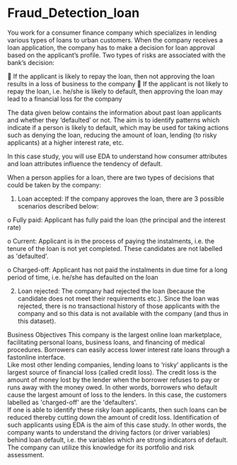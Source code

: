 # Fraud_Detection_loan

You work for a consumer finance company which specializes in lending various types of loans to urban customers. When the company receives a loan application, the company has to make a decision for loan approval based on the applicant’s profile. Two types of risks are associated with the bank’s decision: 

   If the applicant is likely to repay the loan, then not approving the loan results in a loss of business to the company 
   If the applicant is not likely to repay the loan, i.e. he/she is likely to default, then approving the loan may lead to a financial       loss for the company 
    
The data given below contains the information about past loan applicants and whether they ‘defaulted’ or not. The aim is to identify patterns which indicate if a person is likely to default, which may be used for taking actions such as denying the loan, reducing the amount of loan, lending (to risky applicants) at a higher interest rate, etc. 
  
In this case study, you will use EDA to understand how consumer attributes and loan attributes influence the tendency of default. 
 
When a person applies for a loan, there are two types of decisions that could be taken by the company: 

1. Loan accepted: If the company approves the loan, there are 3 possible scenarios described below: 
  
  o Fully paid: Applicant has fully paid the loan (the principal and the interest rate) 
  
  o Current: Applicant is in the process of paying the instalments, i.e. the tenure of the loan is not yet completed. These candidates are not labelled as 'defaulted'. 
  
  o Charged-off: Applicant has not paid the instalments in due time for a long period of time, i.e. he/she has defaulted on the loan  

2. Loan rejected: The company had rejected the loan (because the candidate does not meet their requirements etc.). Since the loan was rejected, there is no transactional history of those applicants with the company and so this data is not available with the company (and thus in this dataset).

Business Objectives 
This company is the largest online loan marketplace, facilitating personal loans, business loans, and financing of medical procedures. Borrowers can easily access lower interest rate loans through a fastonline interface.  
 Like most other lending companies, lending loans to ‘risky’ applicants is the largest source of financial loss (called credit loss). The credit loss is the amount of money lost by the lender when the borrower refuses to pay or runs away with the money owed. In other words, borrowers who default cause the largest amount of loss to the lenders. In this case, the customers labelled as 'charged-off' are the 'defaulters'.  
 If one is able to identify these risky loan applicants, then such loans can be reduced thereby cutting down the amount of credit loss. Identification of such applicants using EDA is the aim of this case study. 
 In other words, the company wants to understand the driving factors (or driver variables) behind loan default, i.e. the variables which are strong indicators of default.  The company can utilize this knowledge for its portfolio and risk assessment.  
